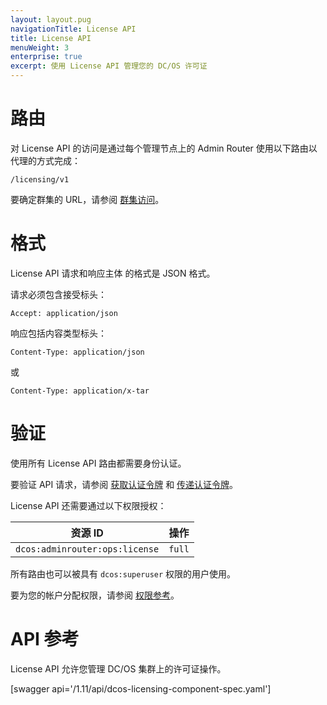 ```yaml
---
layout: layout.pug
navigationTitle: License API
title: License API
menuWeight: 3
enterprise: true
excerpt: 使用 License API 管理您的 DC/OS 许可证
---
```

# 路由

对 License API 的访问是通过每个管理节点上的 Admin Router 使用以下路由以代理的方式完成：

```
/licensing/v1
```

要确定群集的 URL，请参阅 [群集访问](/mesosphere/dcos/cn/1.11/api/access/)。

# 格式

License API 请求和响应主体 的格式是 JSON 格式。

请求必须包含接受标头：

```
Accept: application/json
```

响应包括内容类型标头：

```
Content-Type: application/json
```

或

```
Content-Type: application/x-tar
```

# 验证

使用所有 License API 路由都需要身份认证。

要验证 API 请求，请参阅 [获取认证令牌](/mesosphere/dcos/cn/1.11/security/ent/iam-api/#obtaining-an-authentication-token) 和 [传递认证令牌](/mesosphere/dcos/cn/1.11/security/ent/iam-api/#passing-an-authentication-token)。

License API 还需要通过以下权限授权：

| 资源 ID | 操作 |
|-------------|--------|
| `dcos:adminrouter:ops:license` | `full` |

所有路由也可以被具有 `dcos:superuser` 权限的用户使用。

要为您的帐户分配权限，请参阅 [权限参考](/mesosphere/dcos/cn/1.11/security/ent/perms-reference/)。


# API 参考

License API 允许您管理 DC/OS 集群上的许可证操作。

[swagger api='/1.11/api/dcos-licensing-component-spec.yaml']
